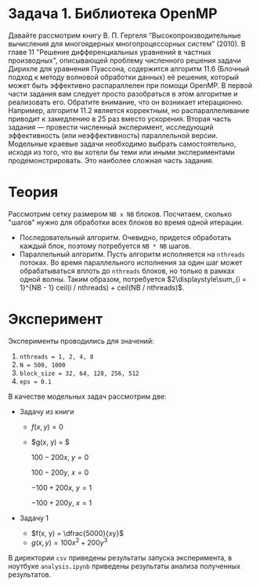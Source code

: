 # Задача 1. Библиотека OpenMP

Давайте рассмотрим книгу В. П. Гергеля “Высокопроизводительные вычисления для
многоядерных многопроцессорных систем” (2010). В главе 11 "Решение
дифференциальных уравнений в частных производных", описывающей проблему
численного решения задачи Дирихле для уравнения Пуассона, содержится алгоритм
11.6 (Блочный подход к методу волновой обработки данных) её решения, который
может быть эффективно распараллелен при помощи OpenMP.
В первой части задания вам следует просто разобраться в этом алгоритме и
реализовать его. Обратите внимание, что он возникает итерационно. Например,
алгоритм 11.2 является корректным, но распараллеливание приводит к замедлению в
25 раз вместо ускорения.
Вторая часть задания — провести численный эксперимент, исследующий
эффективность (или неэффективность) параллельной версии. Модельные краевые
задачи необходимо выбрать самостоятельно, исходя из того, что вы хотели бы теми
или иными экспериментами продемонстрировать. Это наиболее сложная часть
задания.

# Теория
Рассмотрим сетку размером `NB x NB` блоков. Посчитаем, сколько "шагов" нужно для обработки всех блоков во время одной итерации.
* Последовательный алгоритм. Очевидно, придется обработать каждый блок, поэтому потребуется `NB * NB` шагов.
* Параллельный алгоритм. Пусть алгоритм исполняется на `nthreads` потоках. Во время параллельного исполнения за один шаг может обрабатываться вплоть до `nthreads` блоков, но только в рамках одной волны. Таким образом, потребуется $2\displaystyle\sum_{i = 1}^{NB - 1} ceil(i / nthreads) + ceil(NB / nthreads)$.

# Эксперимент

Эксперименты проводились для значений:
1. `nthreads = 1, 2, 4, 8`
2. `N = 500, 1000`
3. `block_size = 32, 64, 128, 256, 512`
4. `eps = 0.1`
 
В качестве модельных задач рассмотрим две: 
* Задачу из книги
    * $f(x, y) = 0$
    * $g(x, y) = $

        $100 - 200x, ~y = 0$

        $100 - 200y, ~x = 0$

        $-100 + 200x, ~y = 1$

        $-100 + 200y, ~x = 1$

* Задачу 1
    * $f(x, y) = \dfrac{5000}{xy}$
    * $g(x, y) = 100x^2 + 200y^3$

В директории `csv` приведены результаты запуска эксперимента, в ноутбуке `analysis.ipynb` приведены результаты анализа полученных результатов.